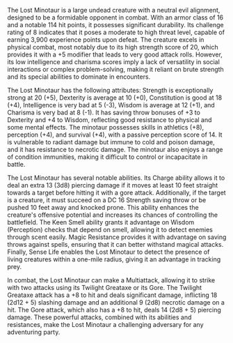 The Lost Minotaur is a large undead creature with a neutral evil alignment, designed to be a formidable opponent in combat. With an armor class of 16 and a notable 114 hit points, it possesses significant durability. Its challenge rating of 8 indicates that it poses a moderate to high threat level, capable of earning 3,900 experience points upon defeat. The creature excels in physical combat, most notably due to its high strength score of 20, which provides it with a +5 modifier that leads to very good attack rolls. However, its low intelligence and charisma scores imply a lack of versatility in social interactions or complex problem-solving, making it reliant on brute strength and its special abilities to dominate in encounters.

The Lost Minotaur has the following attributes: Strength is exceptionally strong at 20 (+5), Dexterity is average at 10 (+0), Constitution is good at 18 (+4), Intelligence is very bad at 5 (-3), Wisdom is average at 12 (+1), and Charisma is very bad at 8 (-1). It has saving throw bonuses of +3 to Dexterity and +4 to Wisdom, reflecting good resistance to physical and some mental effects. The minotaur possesses skills in athletics (+8), perception (+4), and survival (+4), with a passive perception score of 14. It is vulnerable to radiant damage but immune to cold and poison damage, and it has resistance to necrotic damage. The minotaur also enjoys a range of condition immunities, making it difficult to control or incapacitate in battle.

The Lost Minotaur has several notable abilities. Its Charge ability allows it to deal an extra 13 (3d8) piercing damage if it moves at least 10 feet straight towards a target before hitting it with a gore attack. Additionally, if the target is a creature, it must succeed on a DC 16 Strength saving throw or be pushed 10 feet away and knocked prone. This ability enhances the creature's offensive potential and increases its chances of controlling the battlefield. The Keen Smell ability grants it advantage on Wisdom (Perception) checks that depend on smell, allowing it to detect enemies through scent easily. Magic Resistance provides it with advantage on saving throws against spells, ensuring that it can better withstand magical attacks. Finally, Sense Life enables the Lost Minotaur to detect the presence of living creatures within a one-mile radius, giving it an advantage in tracking prey.

In combat, the Lost Minotaur can make a Multiattack, allowing it to strike with two attacks using its Twilight Greataxe or its Gore. The Twilight Greataxe attack has a +8 to hit and deals significant damage, inflicting 18 (2d12 + 5) slashing damage and an additional 9 (2d8) necrotic damage on a hit. The Gore attack, which also has a +8 to hit, deals 14 (2d8 + 5) piercing damage. These powerful attacks, combined with its abilities and resistances, make the Lost Minotaur a challenging adversary for any adventuring party.